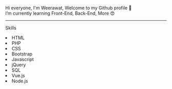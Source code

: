 Hi everyone, I'm Weerawat, Welcome to my Github profile 👋 <br>
I’m currently learning Front-End, Back-End, More 😍 <br>

<hr>

Skills
  <li>HTML</li>
  <li>PHP</li>
  <li>CSS</li>
  <li>Bootstrap</li>
  <li>Javascript</li>
  <li>jQuery</li>
  <li>SQL</li>
  <li>Vue.js</li>
  <li>Node.js</li>
